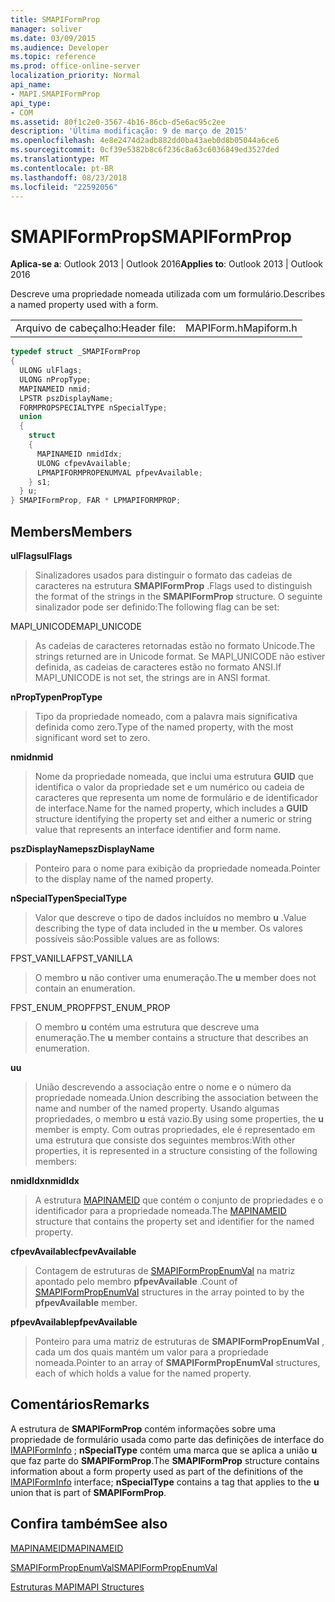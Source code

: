 ```yaml
---
title: SMAPIFormProp
manager: soliver
ms.date: 03/09/2015
ms.audience: Developer
ms.topic: reference
ms.prod: office-online-server
localization_priority: Normal
api_name:
- MAPI.SMAPIFormProp
api_type:
- COM
ms.assetid: 80f1c2e0-3567-4b16-86cb-d5e6ac95c2ee
description: 'Última modificação: 9 de março de 2015'
ms.openlocfilehash: 4e8e2474d2adb882dd0ba43aeb0d8b05044a6ce6
ms.sourcegitcommit: 0cf39e5382b8c6f236c8a63c6036849ed3527ded
ms.translationtype: MT
ms.contentlocale: pt-BR
ms.lasthandoff: 08/23/2018
ms.locfileid: "22592056"
---
```

# <a name="smapiformprop"></a><span data-ttu-id="d49bf-103">SMAPIFormProp</span><span class="sxs-lookup"><span data-stu-id="d49bf-103">SMAPIFormProp</span></span>

  
  
<span data-ttu-id="d49bf-104">**Aplica-se a**: Outlook 2013 | Outlook 2016</span><span class="sxs-lookup"><span data-stu-id="d49bf-104">**Applies to**: Outlook 2013 | Outlook 2016</span></span> 
  
<span data-ttu-id="d49bf-105">Descreve uma propriedade nomeada utilizada com um formulário.</span><span class="sxs-lookup"><span data-stu-id="d49bf-105">Describes a named property used with a form.</span></span> 
  
|||
|:-----|:-----|
|<span data-ttu-id="d49bf-106">Arquivo de cabeçalho:</span><span class="sxs-lookup"><span data-stu-id="d49bf-106">Header file:</span></span>  <br/> |<span data-ttu-id="d49bf-107">MAPIForm.h</span><span class="sxs-lookup"><span data-stu-id="d49bf-107">Mapiform.h</span></span>  <br/> |
   
```cpp
typedef struct _SMAPIFormProp
{
  ULONG ulFlags;
  ULONG nPropType;
  MAPINAMEID nmid;
  LPSTR pszDisplayName;
  FORMPROPSPECIALTYPE nSpecialType;
  union
  {
    struct
    {
      MAPINAMEID nmidIdx;
      ULONG cfpevAvailable;
      LPMAPIFORMPROPENUMVAL pfpevAvailable;
    } s1;
  } u;
} SMAPIFormProp, FAR * LPMAPIFORMPROP;

```

## <a name="members"></a><span data-ttu-id="d49bf-108">Members</span><span class="sxs-lookup"><span data-stu-id="d49bf-108">Members</span></span>

 <span data-ttu-id="d49bf-109">**ulFlags**</span><span class="sxs-lookup"><span data-stu-id="d49bf-109">**ulFlags**</span></span>
  
> <span data-ttu-id="d49bf-110">Sinalizadores usados para distinguir o formato das cadeias de caracteres na estrutura **SMAPIFormProp** .</span><span class="sxs-lookup"><span data-stu-id="d49bf-110">Flags used to distinguish the format of the strings in the **SMAPIFormProp** structure.</span></span> <span data-ttu-id="d49bf-111">O seguinte sinalizador pode ser definido:</span><span class="sxs-lookup"><span data-stu-id="d49bf-111">The following flag can be set:</span></span> 
    
<span data-ttu-id="d49bf-112">MAPI_UNICODE</span><span class="sxs-lookup"><span data-stu-id="d49bf-112">MAPI_UNICODE</span></span> 
  
> <span data-ttu-id="d49bf-113">As cadeias de caracteres retornadas estão no formato Unicode.</span><span class="sxs-lookup"><span data-stu-id="d49bf-113">The strings returned are in Unicode format.</span></span> <span data-ttu-id="d49bf-114">Se MAPI_UNICODE não estiver definida, as cadeias de caracteres estão no formato ANSI.</span><span class="sxs-lookup"><span data-stu-id="d49bf-114">If MAPI_UNICODE is not set, the strings are in ANSI format.</span></span>
    
 <span data-ttu-id="d49bf-115">**nPropType**</span><span class="sxs-lookup"><span data-stu-id="d49bf-115">**nPropType**</span></span>
  
> <span data-ttu-id="d49bf-116">Tipo da propriedade nomeado, com a palavra mais significativa definida como zero.</span><span class="sxs-lookup"><span data-stu-id="d49bf-116">Type of the named property, with the most significant word set to zero.</span></span> 
    
 <span data-ttu-id="d49bf-117">**nmid**</span><span class="sxs-lookup"><span data-stu-id="d49bf-117">**nmid**</span></span>
  
> <span data-ttu-id="d49bf-118">Nome da propriedade nomeada, que inclui uma estrutura **GUID** que identifica o valor da propriedade set e um numérico ou cadeia de caracteres que representa um nome de formulário e de identificador de interface.</span><span class="sxs-lookup"><span data-stu-id="d49bf-118">Name for the named property, which includes a **GUID** structure identifying the property set and either a numeric or string value that represents an interface identifier and form name.</span></span> 
    
 <span data-ttu-id="d49bf-119">**pszDisplayName**</span><span class="sxs-lookup"><span data-stu-id="d49bf-119">**pszDisplayName**</span></span>
  
> <span data-ttu-id="d49bf-120">Ponteiro para o nome para exibição da propriedade nomeada.</span><span class="sxs-lookup"><span data-stu-id="d49bf-120">Pointer to the display name of the named property.</span></span>
    
 <span data-ttu-id="d49bf-121">**nSpecialType**</span><span class="sxs-lookup"><span data-stu-id="d49bf-121">**nSpecialType**</span></span>
  
> <span data-ttu-id="d49bf-122">Valor que descreve o tipo de dados incluídos no membro **u** .</span><span class="sxs-lookup"><span data-stu-id="d49bf-122">Value describing the type of data included in the **u** member.</span></span> <span data-ttu-id="d49bf-123">Os valores possíveis são:</span><span class="sxs-lookup"><span data-stu-id="d49bf-123">Possible values are as follows:</span></span> 
    
<span data-ttu-id="d49bf-124">FPST_VANILLA</span><span class="sxs-lookup"><span data-stu-id="d49bf-124">FPST_VANILLA</span></span> 
  
> <span data-ttu-id="d49bf-125">O membro **u** não contiver uma enumeração.</span><span class="sxs-lookup"><span data-stu-id="d49bf-125">The **u** member does not contain an enumeration.</span></span> 
    
<span data-ttu-id="d49bf-126">FPST_ENUM_PROP</span><span class="sxs-lookup"><span data-stu-id="d49bf-126">FPST_ENUM_PROP</span></span> 
  
> <span data-ttu-id="d49bf-127">O membro **u** contém uma estrutura que descreve uma enumeração.</span><span class="sxs-lookup"><span data-stu-id="d49bf-127">The **u** member contains a structure that describes an enumeration.</span></span> 
    
 <span data-ttu-id="d49bf-128">**u**</span><span class="sxs-lookup"><span data-stu-id="d49bf-128">**u**</span></span>
  
> <span data-ttu-id="d49bf-129">União descrevendo a associação entre o nome e o número da propriedade nomeada.</span><span class="sxs-lookup"><span data-stu-id="d49bf-129">Union describing the association between the name and number of the named property.</span></span> <span data-ttu-id="d49bf-130">Usando algumas propriedades, o membro **u** está vazio.</span><span class="sxs-lookup"><span data-stu-id="d49bf-130">By using some properties, the **u** member is empty.</span></span> <span data-ttu-id="d49bf-131">Com outras propriedades, ele é representado em uma estrutura que consiste dos seguintes membros:</span><span class="sxs-lookup"><span data-stu-id="d49bf-131">With other properties, it is represented in a structure consisting of the following members:</span></span> 
    
 <span data-ttu-id="d49bf-132">**nmidIdx**</span><span class="sxs-lookup"><span data-stu-id="d49bf-132">**nmidIdx**</span></span>
  
> <span data-ttu-id="d49bf-133">A estrutura [MAPINAMEID](mapinameid.md) que contém o conjunto de propriedades e o identificador para a propriedade nomeada.</span><span class="sxs-lookup"><span data-stu-id="d49bf-133">The [MAPINAMEID](mapinameid.md) structure that contains the property set and identifier for the named property.</span></span> 
    
 <span data-ttu-id="d49bf-134">**cfpevAvailable**</span><span class="sxs-lookup"><span data-stu-id="d49bf-134">**cfpevAvailable**</span></span>
  
> <span data-ttu-id="d49bf-135">Contagem de estruturas de [SMAPIFormPropEnumVal](smapiformpropenumval.md) na matriz apontado pelo membro **pfpevAvailable** .</span><span class="sxs-lookup"><span data-stu-id="d49bf-135">Count of [SMAPIFormPropEnumVal](smapiformpropenumval.md) structures in the array pointed to by the **pfpevAvailable** member.</span></span> 
    
 <span data-ttu-id="d49bf-136">**pfpevAvailable**</span><span class="sxs-lookup"><span data-stu-id="d49bf-136">**pfpevAvailable**</span></span>
  
> <span data-ttu-id="d49bf-137">Ponteiro para uma matriz de estruturas de **SMAPIFormPropEnumVal** , cada um dos quais mantém um valor para a propriedade nomeada.</span><span class="sxs-lookup"><span data-stu-id="d49bf-137">Pointer to an array of **SMAPIFormPropEnumVal** structures, each of which holds a value for the named property.</span></span> 
    
## <a name="remarks"></a><span data-ttu-id="d49bf-138">Comentários</span><span class="sxs-lookup"><span data-stu-id="d49bf-138">Remarks</span></span>

<span data-ttu-id="d49bf-139">A estrutura de **SMAPIFormProp** contém informações sobre uma propriedade de formulário usada como parte das definições de interface do [IMAPIFormInfo](imapiforminfoimapiprop.md) ; **nSpecialType** contém uma marca que se aplica a união **u** que faz parte do **SMAPIFormProp**.</span><span class="sxs-lookup"><span data-stu-id="d49bf-139">The **SMAPIFormProp** structure contains information about a form property used as part of the definitions of the [IMAPIFormInfo](imapiforminfoimapiprop.md) interface; **nSpecialType** contains a tag that applies to the **u** union that is part of **SMAPIFormProp**.</span></span>
  
## <a name="see-also"></a><span data-ttu-id="d49bf-140">Confira também</span><span class="sxs-lookup"><span data-stu-id="d49bf-140">See also</span></span>



[<span data-ttu-id="d49bf-141">MAPINAMEID</span><span class="sxs-lookup"><span data-stu-id="d49bf-141">MAPINAMEID</span></span>](mapinameid.md)
  
[<span data-ttu-id="d49bf-142">SMAPIFormPropEnumVal</span><span class="sxs-lookup"><span data-stu-id="d49bf-142">SMAPIFormPropEnumVal</span></span>](smapiformpropenumval.md)


[<span data-ttu-id="d49bf-143">Estruturas MAPI</span><span class="sxs-lookup"><span data-stu-id="d49bf-143">MAPI Structures</span></span>](mapi-structures.md)

